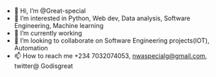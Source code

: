 - 👋 Hi, I’m @Great-special
- 👀 I’m interested in Python, Web dev, Data analysis, Software Engineering, Machine learning  
- 🌱 I’m currently working
- 💞️ I’m looking to collaborate on Software Engineering projects(IOT), Automation
- 📫 How to reach me +234 7032074053, nwaspecialg@gmail.com, twitter@ Godisgreat

<!---
Great-special/Great-special is a ✨ special ✨ repository because its `README.md` (this file) appears on your GitHub profile.
You can click the Preview link to take a look at your changes.
--->
